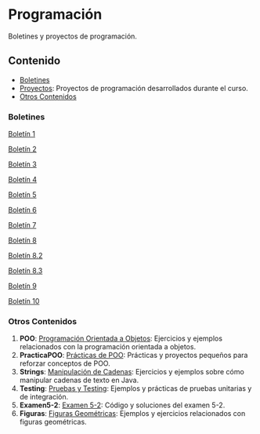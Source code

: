 # Programación

Boletines y proyectos de programación.

## Contenido

- [Boletines](#boletines)
- [Proyectos](./proyectos): Proyectos de programación desarrollados durante el curso.
-  [Otros Contenidos](#otros-contenidos)

### Boletines

[Boletín 1](https://github.com/DanielRTato/Programacion/tree/main/Boletin_1)

 [Boletín 2](https://github.com/DanielRTato/Programacion/tree/main/Boletin_2)
 
 [Boletín 3](https://github.com/DanielRTato/Programacion/tree/main/Boletin_3)
 
 [Boletín 4](https://github.com/DanielRTato/Programacion/tree/main/Boletin_4)
 
 [Boletín 5](https://github.com/DanielRTato/Programacion/tree/main/Boletin_5)
 
 
[Boletín 6](https://github.com/DanielRTato/Programacion/tree/main/Boletin_6)

 [Boletín 7](https://github.com/DanielRTato/Programacion/tree/main/Boletin_7)

 [Boletín 8](https://github.com/DanielRTato/Programacion/tree/main/Boletin_8)

 [Boletín 8.2](https://github.com/DanielRTato/Programacion/tree/main/Boletin_8.2)

 [Boletín 8.3](https://github.com/DanielRTato/Programacion/tree/main/Boletin_8.3)

 [Boletín 9](https://github.com/DanielRTato/Programacion/tree/main/Boletin_9)

 [Boletín 10](https://github.com/DanielRTato/Programacion/tree/main/Boletin_10)


### Otros Contenidos

1. **POO**: [Programación Orientada a Objetos](https://github.com/DanielRTato/Programacion/tree/main/POO): Ejercicios y ejemplos relacionados con la programación orientada a objetos.
2. **PracticaPOO**: [Prácticas de POO](https://github.com/DanielRTato/Programacion/tree/main/PracticaPOO): Prácticas y proyectos pequeños para reforzar conceptos de POO.
3. **Strings**: [Manipulación de Cadenas](https://github.com/DanielRTato/Programacion/tree/main/Strings): Ejercicios y ejemplos sobre cómo manipular cadenas de texto en Java.
4. **Testing**: [Pruebas y Testing](https://github.com/DanielRTato/Programacion/tree/main/Testing): Ejemplos y prácticas de pruebas unitarias y de integración.
5. **Examen5-2**: [Examen 5-2](https://github.com/DanielRTato/Programacion/tree/main/examen5-2): Código y soluciones del examen 5-2.
6. **Figuras**: [Figuras Geométricas](https://github.com/DanielRTato/Programacion/tree/main/figuras): Ejemplos y ejercicios relacionados con figuras geométricas.
